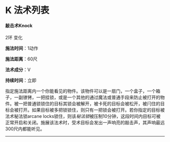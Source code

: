 # K 法术列表

#### 敲击术Knock 

2环  变化

**施法时间**：1动作

**施法距离**：60尺

**法术成分**：V

**持续时间**：立即

​     指定施法距离内一个你能看见的物件。该物件可以是一扇门，一个盒子，一个箱子，一副镣铐，一把挂锁，或是一个其他的通过魔法或普通手段来防止被打开的物件。
​     被一把普通锁锁住的目标其锁会被解开，被卡死的目标会被松开，被闩住的目标会被打开。如果目标被多把锁锁住，则只有一把锁会被打开。
​    若你指定的目标被法术秘法锁arcane  locks锁住，则该*秘法锁*被压制10分钟，这段时间内目标可被正常开启和关闭。
​    施展该法术时，受术目标会发出一声响亮的敲击声，其声响最远300尺内都能听见。

****

